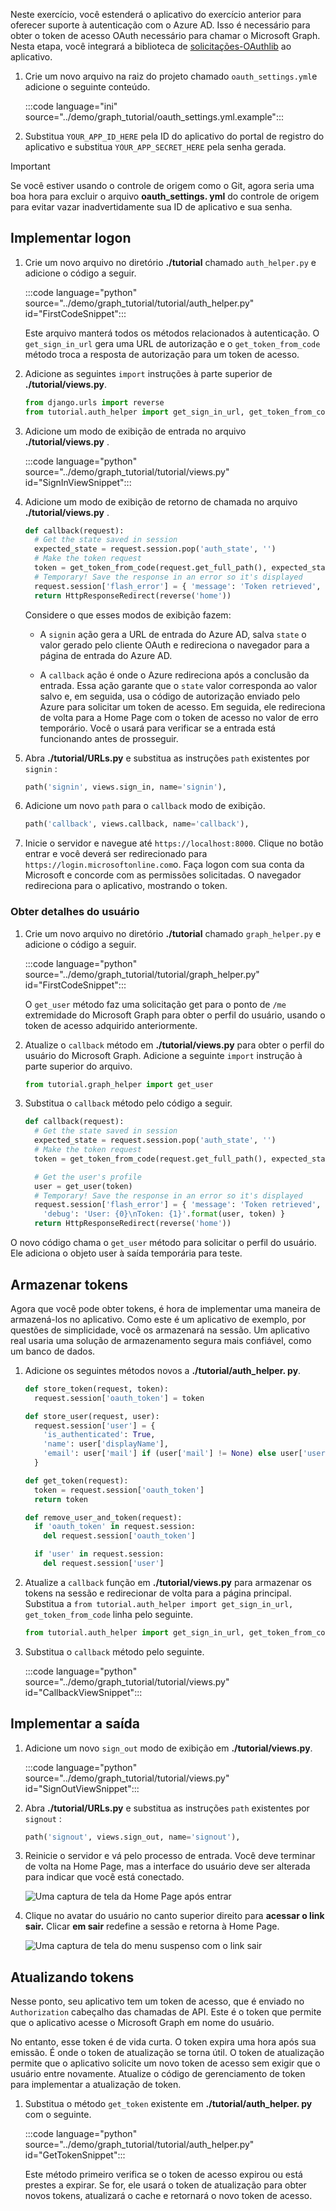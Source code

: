 <!-- markdownlint-disable MD002 MD041 -->

Neste exercício, você estenderá o aplicativo do exercício anterior para oferecer suporte à autenticação com o Azure AD. Isso é necessário para obter o token de acesso OAuth necessário para chamar o Microsoft Graph. Nesta etapa, você integrará a biblioteca de [solicitações-OAuthlib](https://requests-oauthlib.readthedocs.io/en/latest/) ao aplicativo.

1. Crie um novo arquivo na raiz do projeto chamado `oauth_settings.yml`e adicione o seguinte conteúdo.

    :::code language="ini" source="../demo/graph_tutorial/oauth_settings.yml.example":::

1. Substitua `YOUR_APP_ID_HERE` pela ID do aplicativo do portal de registro do aplicativo e substitua `YOUR_APP_SECRET_HERE` pela senha gerada.

> [!IMPORTANT]
> Se você estiver usando o controle de origem como o Git, agora seria uma boa hora para excluir o arquivo **oauth_settings. yml** do controle de origem para evitar vazar inadvertidamente sua ID de aplicativo e sua senha.

## <a name="implement-sign-in"></a>Implementar logon

1. Crie um novo arquivo no diretório **./tutorial** chamado `auth_helper.py` e adicione o código a seguir.

    :::code language="python" source="../demo/graph_tutorial/tutorial/auth_helper.py" id="FirstCodeSnippet":::

    Este arquivo manterá todos os métodos relacionados à autenticação. O `get_sign_in_url` gera uma URL de autorização e o `get_token_from_code` método troca a resposta de autorização para um token de acesso.

1. Adicione as seguintes `import` instruções à parte superior de **./tutorial/views.py**.

    ```python
    from django.urls import reverse
    from tutorial.auth_helper import get_sign_in_url, get_token_from_code
    ```

1. Adicione um modo de exibição de entrada no arquivo **./tutorial/views.py** .

    :::code language="python" source="../demo/graph_tutorial/tutorial/views.py" id="SignInViewSnippet":::

1. Adicione um modo de exibição de retorno de chamada no arquivo **./tutorial/views.py** .

    ```python
    def callback(request):
      # Get the state saved in session
      expected_state = request.session.pop('auth_state', '')
      # Make the token request
      token = get_token_from_code(request.get_full_path(), expected_state)
      # Temporary! Save the response in an error so it's displayed
      request.session['flash_error'] = { 'message': 'Token retrieved', 'debug': format(token) }
      return HttpResponseRedirect(reverse('home'))
    ```

    Considere o que esses modos de exibição fazem:

    - A `signin` ação gera a URL de entrada do Azure AD, salva `state` o valor gerado pelo cliente OAuth e redireciona o navegador para a página de entrada do Azure AD.

    - A `callback` ação é onde o Azure redireciona após a conclusão da entrada. Essa ação garante que o `state` valor corresponda ao valor salvo e, em seguida, usa o código de autorização enviado pelo Azure para solicitar um token de acesso. Em seguida, ele redireciona de volta para a Home Page com o token de acesso no valor de erro temporário. Você o usará para verificar se a entrada está funcionando antes de prosseguir.

1. Abra **./tutorial/URLs.py** e substitua as instruções `path` existentes por `signin` :

    ```python
    path('signin', views.sign_in, name='signin'),
    ```

1. Adicione um novo `path` para o `callback` modo de exibição.

    ```python
    path('callback', views.callback, name='callback'),
    ```

1. Inicie o servidor e navegue até `https://localhost:8000`. Clique no botão entrar e você deverá ser redirecionado para `https://login.microsoftonline.com`o. Faça logon com sua conta da Microsoft e concorde com as permissões solicitadas. O navegador redireciona para o aplicativo, mostrando o token.

### <a name="get-user-details"></a>Obter detalhes do usuário

1. Crie um novo arquivo no diretório **./tutorial** chamado `graph_helper.py` e adicione o código a seguir.

    :::code language="python" source="../demo/graph_tutorial/tutorial/graph_helper.py" id="FirstCodeSnippet":::

    O `get_user` método faz uma solicitação get para o ponto de `/me` extremidade do Microsoft Graph para obter o perfil do usuário, usando o token de acesso adquirido anteriormente.

1. Atualize o `callback` método em **./tutorial/views.py** para obter o perfil do usuário do Microsoft Graph. Adicione a seguinte `import` instrução à parte superior do arquivo.

    ```python
    from tutorial.graph_helper import get_user
    ```

1. Substitua o `callback` método pelo código a seguir.

    ```python
    def callback(request):
      # Get the state saved in session
      expected_state = request.session.pop('auth_state', '')
      # Make the token request
      token = get_token_from_code(request.get_full_path(), expected_state)

      # Get the user's profile
      user = get_user(token)
      # Temporary! Save the response in an error so it's displayed
      request.session['flash_error'] = { 'message': 'Token retrieved',
        'debug': 'User: {0}\nToken: {1}'.format(user, token) }
      return HttpResponseRedirect(reverse('home'))
    ```

O novo código chama o `get_user` método para solicitar o perfil do usuário. Ele adiciona o objeto user à saída temporária para teste.

## <a name="storing-the-tokens"></a>Armazenar tokens

Agora que você pode obter tokens, é hora de implementar uma maneira de armazená-los no aplicativo. Como este é um aplicativo de exemplo, por questões de simplicidade, você os armazenará na sessão. Um aplicativo real usaria uma solução de armazenamento segura mais confiável, como um banco de dados.

1. Adicione os seguintes métodos novos a **./tutorial/auth_helper. py**.

    ```python
    def store_token(request, token):
      request.session['oauth_token'] = token

    def store_user(request, user):
      request.session['user'] = {
        'is_authenticated': True,
        'name': user['displayName'],
        'email': user['mail'] if (user['mail'] != None) else user['userPrincipalName']
      }

    def get_token(request):
      token = request.session['oauth_token']
      return token

    def remove_user_and_token(request):
      if 'oauth_token' in request.session:
        del request.session['oauth_token']

      if 'user' in request.session:
        del request.session['user']
    ```

1. Atualize a `callback` função em **./tutorial/views.py** para armazenar os tokens na sessão e redirecionar de volta para a página principal. Substitua a `from tutorial.auth_helper import get_sign_in_url, get_token_from_code` linha pelo seguinte.

    ```python
    from tutorial.auth_helper import get_sign_in_url, get_token_from_code, store_token, store_user, remove_user_and_token, get_token
    ```

1. Substitua o `callback` método pelo seguinte.

    :::code language="python" source="../demo/graph_tutorial/tutorial/views.py" id="CallbackViewSnippet":::

## <a name="implement-sign-out"></a>Implementar a saída

1. Adicione um novo `sign_out` modo de exibição em **./tutorial/views.py**.

    :::code language="python" source="../demo/graph_tutorial/tutorial/views.py" id="SignOutViewSnippet":::

1. Abra **./tutorial/URLs.py** e substitua as instruções `path` existentes por `signout` :

    ```python
    path('signout', views.sign_out, name='signout'),
    ```

1. Reinicie o servidor e vá pelo processo de entrada. Você deve terminar de volta na Home Page, mas a interface do usuário deve ser alterada para indicar que você está conectado.

    ![Uma captura de tela da Home Page após entrar](./images/add-aad-auth-01.png)

1. Clique no avatar do usuário no canto superior direito para **acessar o link sair.** Clicar **em sair** redefine a sessão e retorna à Home Page.

    ![Uma captura de tela do menu suspenso com o link sair](./images/add-aad-auth-02.png)

## <a name="refreshing-tokens"></a>Atualizando tokens

Nesse ponto, seu aplicativo tem um token de acesso, que é enviado no `Authorization` cabeçalho das chamadas de API. Este é o token que permite que o aplicativo acesse o Microsoft Graph em nome do usuário.

No entanto, esse token é de vida curta. O token expira uma hora após sua emissão. É onde o token de atualização se torna útil. O token de atualização permite que o aplicativo solicite um novo token de acesso sem exigir que o usuário entre novamente. Atualize o código de gerenciamento de token para implementar a atualização de token.

1. Substitua o método `get_token` existente em **./tutorial/auth_helper. py** com o seguinte.

    :::code language="python" source="../demo/graph_tutorial/tutorial/auth_helper.py" id="GetTokenSnippet":::

    Este método primeiro verifica se o token de acesso expirou ou está prestes a expirar. Se for, ele usará o token de atualização para obter novos tokens, atualizará o cache e retornará o novo token de acesso.

